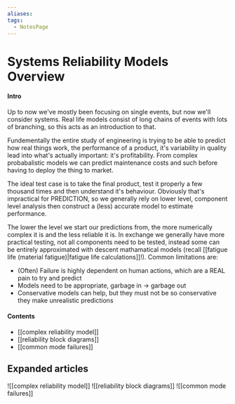 ```yaml
---
aliases: 
tags:
  - NotesPage
---
```


# Systems Reliability Models Overview

#### Intro
Up to now we've mostly been focusing on single events, but now we'll consider systems. Real life models consist of long chains of events with lots of branching, so this acts as an introduction to that.

Fundementally the entire study of engineering is trying to be able to predict how real things work, the performance of a product, it's variability in quality lead into what's actually important: it's profitability. From complex probabalistic models we can predict maintenance costs and such before having to deploy the thing to market. 

The ideal test case is to take the final product, test it properly a few thousand times and then understand it's behaviour. Obviously that's impractical for PREDICTION, so we generally rely on lower level, component level analysis then construct a (less) accurate model to estimate performance.

The lower the level we start our predictions from, the more numerically complex it is and the less reliable it is. In exchange we generally have more practical testing, not all components need to be tested, instead some can be entirely approximated with descent mathamatical models (recall [[fatigue life (material fatigue)|fatigue life calculations]]!). Common limitations are:
- (Often) Failure is highly dependent on human actions, which are a REAL pain to try and predict
- Models need to be appropriate, garbage in -> garbage out
- Conservative models can help, but they must not be so conservative they make unrealistic predictions

#### Contents

- [[complex reliability model]]
- [[reliability block diagrams]]
- [[common mode failures]]

## Expanded articles
![[complex reliability model]]
![[reliability block diagrams]]
![[common mode failures]]

